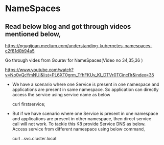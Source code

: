 # NameSpaces

## Read below blog and got through videos mentioned below,

https://ngugijoan.medium.com/understanding-kubernetes-namespaces-c2f81d0b94a5

Go through vides from Gourav for NameSpaces(Video no 34,35,36 )

https://www.youtube.com/watch?v=No0vQcYmNUI&list=PL6XT0grm_TfhFKUv_KI_DTVr0TCincl1r&index=35

* We have a scenario where one Service is present in one namespace and applications are present in same namespace.
  So application can directly access the service using service name as below

    curl firstservice;

* But if we have  scenario where one Service is present in one namespace and applications are present in other namespace, then
  direct service call will not work. 
  To tackle this K8 provide Service DNS as below. Access service from different namespace using below command,

   curl <servicename>.<namespacename>.svc.cluster.local

